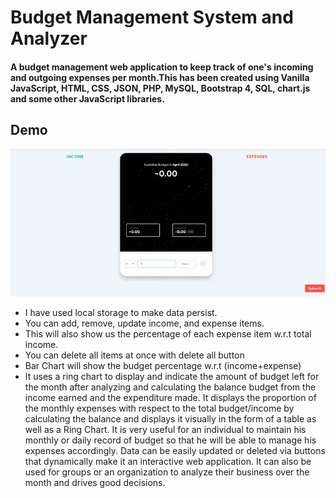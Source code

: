 # Budget Management System and Analyzer

#### A budget management web application to keep track of one's incoming and outgoing expenses per month.This has been created using Vanilla JavaScript, HTML, CSS, JSON, PHP, MySQL, Bootstrap 4, SQL, chart.js and some other JavaScript libraries.

## Demo

<div align='center'>
	<img src='appdemo.gif' />
</div>
 
- I have used local storage to make data persist.
- You can add, remove, update income, and expense items.
- This will also show us the percentage of each expense item w.r.t total 
income.
- You can delete all items at once with delete all button
- Bar Chart will show the budget percentage w.r.t (income+expense)
- It uses a ring chart to display and indicate the amount of budget left for the month after analyzing and calculating the balance budget
 from the income earned and the expenditure made.
It displays the proportion of the monthly expenses with respect to the total budget/income by calculating the balance and displays it visually in the form of a table as well as a Ring Chart. It is very useful for an individual to maintain his monthly or daily record of budget so that he will be able to manage his expenses accordingly. Data can be easily updated or deleted via buttons that dynamically make it an interactive web application. It can also be used for groups or an organization to analyze their business over the month and drives good decisions.

